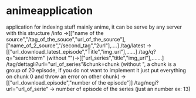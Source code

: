 # animeapplication
application for indexing stuff mainly anime, it can be serve by any server with this structure
/info  ->[["name of the source","/tag_of_the_souce","url_of_the_source"],["name_of_2_source","/second_tag","2url"],....]
/tag/latest ->[["url_download_latest_episode","Title","img_url"],......]
/tag/q?q="searchterm" (without "")->[["url_series","title","img_url"],.......]
/tag/dettagli?url="url_of_series"&chunk=chunk  (without ", a chunk is a group of 20 episode, if you do not want to implement it just put everything on chunk 0 and throw an error on other chunk)   -> [["url_download_episode","number of the episode"]]
/tag/negi?url="url_of_serie" -> number of episode of the series (just an number ex: 13)

